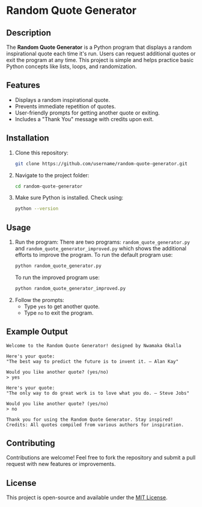 # Random Quote Generator

## Description
The **Random Quote Generator** is a Python program that displays a random inspirational quote each time it's run. Users can request additional quotes or exit the program at any time. This project is simple and helps practice basic Python concepts like lists, loops, and randomization.

## Features
- Displays a random inspirational quote.
- Prevents immediate repetition of quotes.
- User-friendly prompts for getting another quote or exiting.
- Includes a "Thank You" message with credits upon exit.

## Installation
1. Clone this repository:
   ```bash
   git clone https://github.com/username/random-quote-generator.git
   ```
2. Navigate to the project folder: 
   ```bash
   cd random-quote-generator
   ```
3. Make sure Python is installed. Check using:
   ```bash
   python --version
   ```

## Usage
1. Run the program: There are two programs: `random_quote_generator.py` and `random_quote_generator_improved.py` which shows the additional efforts to improve the program.
   To run the default program use:
   ```bash
   python random_quote_generator.py 
   ```
   To run the improved program use:
      ```bash
   python random_quote_generator_improved.py 
   ```
3. Follow the prompts:
   - Type `yes` to get another quote.
   - Type `no` to exit the program.

## Example Output
```plaintext
Welcome to the Random Quote Generator! designed by Nwamaka Okalla

Here's your quote:
"The best way to predict the future is to invent it. – Alan Kay"

Would you like another quote? (yes/no)
> yes

Here's your quote:
"The only way to do great work is to love what you do. – Steve Jobs"

Would you like another quote? (yes/no)
> no

Thank you for using the Random Quote Generator. Stay inspired!
Credits: All quotes compiled from various authors for inspiration.
```

## Contributing
Contributions are welcome! Feel free to fork the repository and submit a pull request with new features or improvements.

## License
This project is open-source and available under the [MIT License](LICENSE).
```
